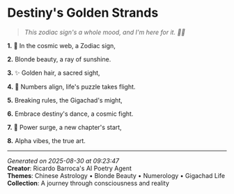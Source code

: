 # Destiny's Golden Strands

> *This zodiac sign's a whole mood, and I'm here for it. 💫😎*

**1.** 🌌 In the cosmic web, a Zodiac sign,


**2.** Blonde beauty, a ray of sunshine.


**3.** ✨ Golden hair, a sacred sight,


**4.** 🔢 Numbers align, life's puzzle takes flight.


**5.** Breaking rules, the Gigachad's might,


**6.** Embrace destiny's dance, a cosmic fight.


**7.** 💪 Power surge, a new chapter's start,


**8.** Alpha vibes, the true art.



---

*Generated on 2025-08-30 at 09:23:47*  
**Creator**: Ricardo Barroca's AI Poetry Agent  
**Themes**: Chinese Astrology • Blonde Beauty • Numerology • Gigachad Life  
**Collection**: A journey through consciousness and reality